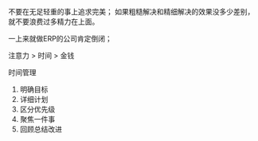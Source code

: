 不要在无足轻重的事上追求完美；
如果粗糙解决和精细解决的效果没多少差别，就不要浪费过多精力在上面。

一上来就做ERP的公司肯定倒闭；


注意力 > 时间 > 金钱

时间管理

1. 明确目标
2. 详细计划
3. 区分优先级
4. 聚焦一件事
5. 回顾总结改进
